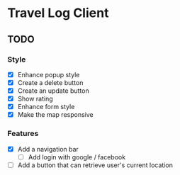 # Travel Log Client

## TODO

### Style

- [x] Enhance popup style
- [x] Create a delete button
- [x] Create an update button
- [x] Show rating
- [x] Enhance form style
- [x] Make the map responsive

### Features

- [x] Add a navigation bar
  - [ ] Add login with google / facebook
- [ ] Add a button that can retrieve user's current location
